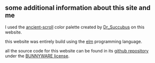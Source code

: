## some additional information about this site and me
I used the <a href="https://lospec.com/palette-list/ancient-scroll" target="_blank">ancient-scroll</a> color palette created by <a href="https://lospec.com/drsuccubus" target="_blank">Dr_Succubus</a> on this website.

this website was entirely build using the <a href="https://elm-lang.org" target="_blank">elm</a> programming language.

all the source code for this website can be found in its <a href="https://github.com/mikumikudice/mikumikudice.github.io" target="_blank">github repository</a> under the <a href="https://mikumikudice.github.io/LICENSE.txt" target="_blank">BUNNYWARE license</a>.
